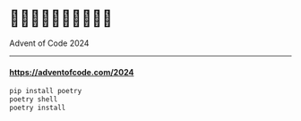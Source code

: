 # 🎄🎄🎄🎄🎅🏼🎄🎄🎄🎄
Advent of Code 2024
___

#### https://adventofcode.com/2024

```bash
pip install poetry
poetry shell
poetry install
```